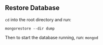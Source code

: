 ## Restore Database

`cd` into the root directory and run:

`mongorestore --dir dump`

Then to start the database running, run: `mongod`